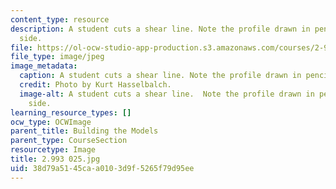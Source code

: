 ```yaml
---
content_type: resource
description: A student cuts a shear line. Note the profile drawn in pencil on the
  side.
file: https://ol-ocw-studio-app-production.s3.amazonaws.com/courses/2-993-special-topics-in-mechanical-engineering-the-art-and-science-of-boat-design-january-iap-2007/38d79a5145caa0103d9f5265f79d95ee_2993025.jpg
file_type: image/jpeg
image_metadata:
  caption: A student cuts a shear line. Note the profile drawn in pencil on the side.
  credit: Photo by Kurt Hasselbalch.
  image-alt: A student cuts a shear line.  Note the profile drawn in pencil on the
    side.
learning_resource_types: []
ocw_type: OCWImage
parent_title: Building the Models
parent_type: CourseSection
resourcetype: Image
title: 2.993 025.jpg
uid: 38d79a51-45ca-a010-3d9f-5265f79d95ee
---
```

